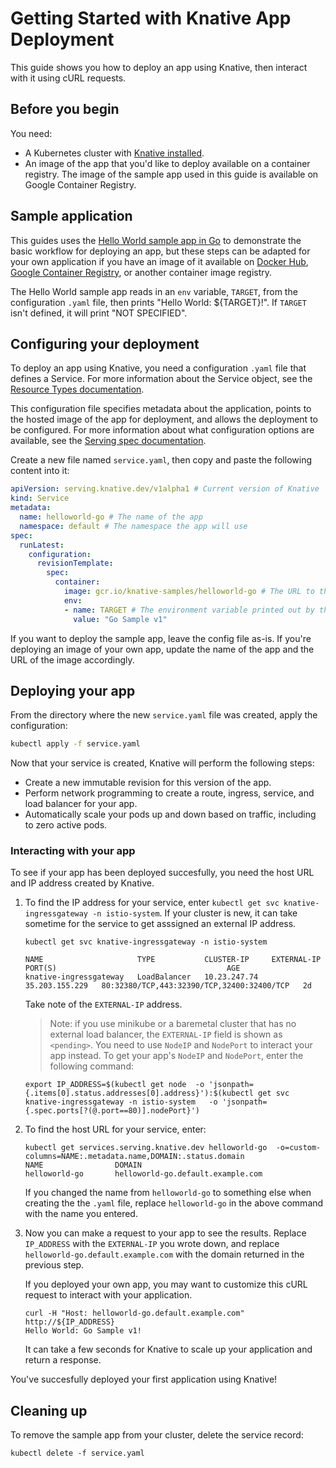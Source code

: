 # Getting Started with Knative App Deployment

This guide shows you how to deploy an app using Knative, then interact with it
using cURL requests.

## Before you begin

You need:
* A Kubernetes cluster with [Knative installed](./README.md).
* An image of the app that you'd like to deploy available on a
  container registry. The image of the sample app used in
  this guide is available on Google Container Registry.

## Sample application

This guides uses the
[Hello World sample app in Go](../serving/samples/helloworld-go) to demonstrate
the basic workflow for deploying an app, but these steps can be adapted for your
own application if you have an image of it available on [Docker Hub](https://docs.docker.com/docker-hub/repos/), [Google Container Registry](https://cloud.google.com/container-registry/docs/pushing-and-pulling), or another container image registry.

The Hello World sample app reads in an `env` variable, `TARGET`, from the
configuration `.yaml` file, then prints "Hello World: ${TARGET}!". If `TARGET`
isn't defined, it will print "NOT SPECIFIED".

## Configuring your deployment

To deploy an app using Knative, you need a configuration `.yaml` file
that defines a Service. For more information about the Service object, see the
[Resource Types documentation](https://github.com/knative/serving/blob/master/docs/spec/overview.md#service).

This configuration file specifies metadata about the application, points to the
hosted image of the app for deployment, and allows the deployment to be
configured. For more information about what configuration options are available,
see the
[Serving spec documentation](https://github.com/knative/serving/blob/master/docs/spec/spec.md).

Create a new file named `service.yaml`, then copy and paste the following content into it:

```yaml
apiVersion: serving.knative.dev/v1alpha1 # Current version of Knative
kind: Service
metadata:
  name: helloworld-go # The name of the app
  namespace: default # The namespace the app will use
spec:
  runLatest:
    configuration:
      revisionTemplate:
        spec:
          container:
            image: gcr.io/knative-samples/helloworld-go # The URL to the image of the app
            env:
            - name: TARGET # The environment variable printed out by the sample app
              value: "Go Sample v1"
```

If you want to deploy the sample app, leave the config file as-is. If you're
deploying an image of your own app, update the name of the app and the URL of
the image accordingly.

## Deploying your app

From the directory where the new `service.yaml` file was created, apply the configuration:
```bash
kubectl apply -f service.yaml
```

Now that your service is created, Knative will perform the following steps:
   * Create a new immutable revision for this version of the app.
   * Perform network programming to create a route, ingress, service, and load
     balancer for your app.
   * Automatically scale your pods up and down based on traffic, including to
     zero active pods.

### Interacting with your app

To see if your app has been deployed succesfully, you need the host URL and
IP address created by Knative.

1. To find the IP address for your service, enter
   `kubectl get svc knative-ingressgateway -n istio-system`. If your cluster is
   new, it can take sometime for the service to get asssigned an external IP address.

    ```shell
    kubectl get svc knative-ingressgateway -n istio-system

    NAME                     TYPE           CLUSTER-IP     EXTERNAL-IP      PORT(S)                                      AGE
    knative-ingressgateway   LoadBalancer   10.23.247.74   35.203.155.229   80:32380/TCP,443:32390/TCP,32400:32400/TCP   2d

    ```
    Take note of the `EXTERNAL-IP` address.
    
    
   > Note: if you use minikube or a baremetal cluster that has no external load balancer, the
     `EXTERNAL-IP` field is shown as `<pending>`. You need to use `NodeIP` and `NodePort` to
     interact your app instead. To get your app's `NodeIP` and `NodePort`, enter the following command:
     ```shell
     export IP_ADDRESS=$(kubectl get node  -o 'jsonpath={.items[0].status.addresses[0].address}'):$(kubectl get svc knative-ingressgateway -n istio-system   -o 'jsonpath={.spec.ports[?(@.port==80)].nodePort}')
      ```

1. To find the host URL for your service, enter:

    ```shell
    kubectl get services.serving.knative.dev helloworld-go  -o=custom-columns=NAME:.metadata.name,DOMAIN:.status.domain
    NAME                DOMAIN
    helloworld-go       helloworld-go.default.example.com
    ```
    If you changed the name from `helloworld-go` to something else when creating
    the the `.yaml` file, replace `helloworld-go` in the above command with the
    name you entered.

1. Now you can make a request to your app to see the results. Replace
   `IP_ADDRESS` with the `EXTERNAL-IP` you wrote down, and replace
   `helloworld-go.default.example.com` with the domain returned in the previous
   step.

   If you deployed your own app, you may want to customize this cURL
   request to interact with your application.

    ```shell
    curl -H "Host: helloworld-go.default.example.com" http://${IP_ADDRESS}
    Hello World: Go Sample v1!
    ```
    It can take a few seconds for Knative to scale up your application and return
    a response.

You've succesfully deployed your first application using Knative!

## Cleaning up

To remove the sample app from your cluster, delete the service record:

```shell
kubectl delete -f service.yaml
```
